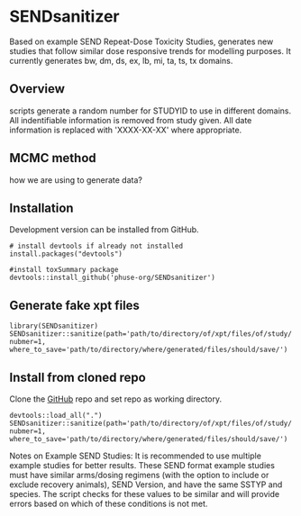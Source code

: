 # SENDsanitizer  

Based on example SEND Repeat-Dose Toxicity Studies, generates new studies that
follow similar dose responsive trends for modelling purposes. It currently
generates bw, dm, ds, ex, lb, mi, ta, ts, tx domains.

## Overview
scripts generate a random number for STUDYID to use in different domains.
All indentifiable information is removed from study given. 
All date information is replaced with 'XXXX-XX-XX' where appropriate.

## MCMC method

how we are using to generate data?


## Installation  

Development version can be installed from GitHub.

```
# install devtools if already not installed 
install.packages("devtools")

#install toxSummary package
devtools::install_github('phuse-org/SENDsanitizer')
```

## Generate fake xpt files  

```
library(SENDsanitizer)
SENDsanitizer::sanitize(path='path/to/directory/of/xpt/files/of/study/',
nubmer=1,
where_to_save='path/to/directory/where/generated/files/should/save/')

```


## Install from cloned repo  


Clone the [GitHub](https://github.com/phuse-org/SENDsanitizer) repo
and set repo as working directory.

```
devtools::load_all(".")
SENDsanitizer::sanitize(path='path/to/directory/of/xpt/files/of/study/',
nubmer=1,
where_to_save='path/to/directory/where/generated/files/should/save/')
```


Notes on Example SEND Studies:
It is recommended to use multiple example studies for better results.  These
SEND format example studies must have similar arms/dosing regimens (with the
option to include or exclude recovery animals), SEND Version, and have the same
SSTYP and species. The script checks for these values to be similar and will
provide errors based on which of these conditions is not met.

